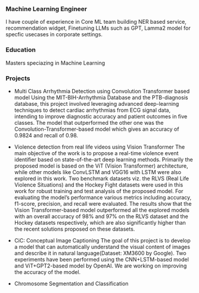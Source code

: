 ### Machine Learning Engineer

 I have couple of experience in Core ML team building NER based service, recommendation widget, Finetuning LLMs such as GPT, Lamma2 model for specfic usecases in corporate settings.

### Education
Masters speciazing in Machine Learning

### Projects
* Multi Class Arrhythmia Detection using Convolution Transformer based model
  Using the MIT-BIH-Arrhythmia Database and the PTB-diagnosis database, this project involved leveraging advanced deep-learning techniques to detect     cardiac arrhythmias from ECG signal data, intending to improve diagnostic accuracy and patient outcomes in five classes. The model that outperformed   the other one was the Convolution-Transformer-based model which gives an accuracy of 0.9824 and recall of 0.98.

  
* Violence detection from real life videos using Vision Transformer
  The main objective of the work is to propose a real-time violence event identifier based on state-of-the-art deep learning methods. Primarily the      proposed model is based on the ViT (Vision Transformer) architecture, while other models like ConvLSTM and VGG16 with LSTM were also explored in       this work. Two benchmark datasets viz. the RLVS (Real Life Violence Situations) and the Hockey Fight datasets were used in this work for robust        training and test analysis of the proposed model. For evaluating the model’s performance various metrics including accuracy, f1-score, precision,      and recall were evaluated. The results show that the Vision Transformer-based model outperformed all the explored models with an overall accuracy of   98% and 97% on the RLVS dataset and the Hockey datasets respectively, which are also significantly higher than the recent solutions proposed on        these datasets.

* CiC: Conceptual Image Captioning
  The goal of this project is to develop a model that can automatically understand the visual content of images and describe it in natural             language(Dataset: XM3600 by Google). Two experiments have been performed using the CNN+LSTM-based model and ViT+GPT2-based model by OpenAI. We are   working on improving the accuracy of the model.
  
* Chromosome Segmentation and Classification
  



